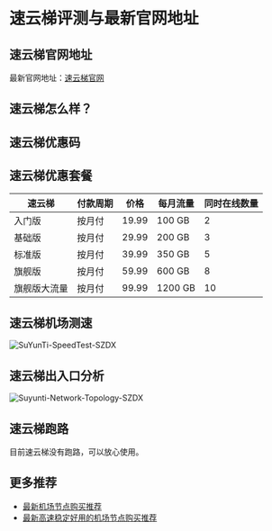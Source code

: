 # 速云梯评测与最新官网地址

## 速云梯官网地址
最新官网地址：[速云梯官网](https://jd123.affxc.com/suyunti/)

## 速云梯怎么样？


## 速云梯优惠码


## 速云梯优惠套餐

| 速云梯    | 付款周期 | 价格    | 每月流量    | 同时在线数量 |
|--------|------|-------|---------|--------|
| 入门版    | 按月付  | 19.99 | 100 GB  | 2      |
| 基础版    | 按月付  | 29.99 | 200 GB  | 3      |
| 标准版    | 按月付  | 39.99 | 350 GB  | 5      |
| 旗舰版    | 按月付  | 59.99 | 600 GB  | 8      |
| 旗舰版大流量 | 按月付  | 99.99 | 1200 GB | 10     |

## 速云梯机场测速

![SuYunTi-SpeedTest-SZDX](https://github.com/jiedian123com/suyunti/assets/152299361/a0141941-1f35-471c-8c68-9695189053e2)

## 速云梯出入口分析

![Suyunti-Network-Topology-SZDX](https://github.com/jiedian123com/suyunti/assets/152299361/682b88be-d0ba-4b36-ae9f-cf870770d15e)

## 速云梯跑路
目前速云梯没有跑路，可以放心使用。

## 更多推荐
 - [最新机场节点购买推荐](https://github.com/jiedian123com)
 - [最新高速稳定好用的机场节点购买推荐](https://www.jiedian123.com/?utm_source=github&utm_medium=jiedian123com-details)
